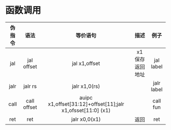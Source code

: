 <!--
 * @Author: Outsider
 * @Date: 2022-07-07 13:53:48
 * @LastEditors: Outsider
 * @LastEditTime: 2022-07-07 13:58:54
 * @Description: In User Settings Edit
 * @FilePath: \Notes\RISCV-ASM\function.md
-->
# 函数调用

|伪指令|语法|等价语句|描述|例子
|:--:|:--:|:--:|:--:|:--:|
jal|jal offset|jal x1,offset|x1保存返回地址|jal label
jalr|jalr rs|jalr x1,0(rs)||jalr label
call|call offset|auipc x1,offset[31:12]+offset[11];jalr x1,ofsset[11:0] (x1)||call fun
ret|ret|jalr x0,0(x1)|返回|ret